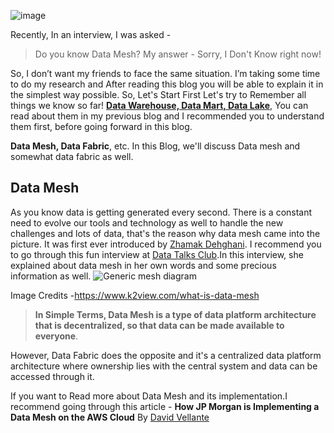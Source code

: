 ![image](https://user-images.githubusercontent.com/114152892/204871239-2c15763f-73c0-43b6-bea0-096b6282afd2.png)



Recently, In an interview, I was asked -

> Do you know Data Mesh?
My answer - Sorry, I Don't Know right now!

So, I don’t want my friends to face the same situation. I’m taking some time to do my research and After reading this blog you will be able to explain it in the simplest way possible.
So, Let's Start First Let's try to Remember all things we know so far! 
**[Data Warehouse, Data Mart, Data Lake](http://akshayjain.tech/2022/10/30/Data-Warhouse-vs-Data-Lake-vs-Data-mart.html)**, You can read about them in my previous blog and I recommended you to understand them first, before going forward in this blog.

**Data Mesh, Data Fabric**, etc. 
In this Blog, we'll discuss Data mesh and somewhat data fabric as well.

## Data Mesh


As you know data is getting generated every second. There is a constant need to evolve our tools and technology as well to handle the new challenges and lots of data, that's the reason why data mesh came into the picture.
It was first ever introduced by [Zhamak Dehghani](https://www.linkedin.com/in/zhamak-dehghani/). I recommend you to go through this fun interview at [Data Talks Club](https://www.youtube.com/watch?v=346N_pCtYZU).In this interview, she explained about data mesh in her own words and some precious information as well.
![Generic mesh diagram](https://www.k2view.com/hs-fs/hubfs/Generic%20mesh%20diagram.png?width=936&name=Generic%20mesh%20diagram.png)

Image Credits -https://www.k2view.com/what-is-data-mesh

> **In Simple Terms, Data Mesh is a type of data platform architecture that is decentralized, so that data can be made available to everyone**.

However, Data Fabric does the opposite and it's a centralized data platform architecture where ownership lies with the central system and data can be accessed through it.

If you want to Read more about Data Mesh and its implementation.I recommend going through this article -
**How JP Morgan is Implementing a Data Mesh on the AWS Cloud** By [David Vellante](https://www.linkedin.com/in/dvellante/)


